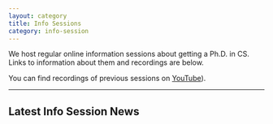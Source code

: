 ```yaml
---
layout: category
title: Info Sessions
category: info-session
---
```


We host regular online information sessions about getting a Ph.D. in CS.  Links to information about them and recordings are below.

You can find recordings of previous sessions on [YouTube](https://www.youtube.com/channel/UChjPbPsBwexriAwcnHdJTGw)).

---

## Latest Info Session News

